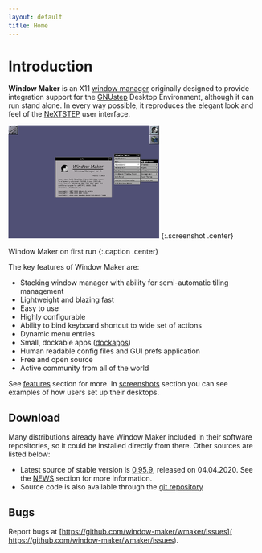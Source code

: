 ```yaml
---
layout: default
title: Home
---
```


Introduction
============

**Window Maker** is an X11 [window
manager](http://en.wikipedia.org/wiki/Window_manager) originally designed to
provide integration support for the [GNUstep](http://gnustep.org) Desktop
Environment, although it can run stand alone. In every way possible, it
reproduces the elegant look and feel of the
[NeXTSTEP](http://en.wikipedia.org/wiki/NeXTSTEP) user interface.

[![Default Window Maker config](img/wmaker_thumb.png)](img/wmaker.png)
{:.screenshot .center}

Window Maker on first run
{:.caption .center}

The key features of Window Maker are:

- Stacking window manager with ability for semi-automatic tiling management
- Lightweight and blazing fast
- Easy to use
- Highly configurable
- Ability to bind keyboard shortcut to wide set of actions
- Dynamic menu entries 
- Small, dockable apps ([dockapps](https://www.dockapps.net))
- Human readable config files and GUI prefs application
- Free and open source
- Active community from all of the world

See [features](features.html) section for more. In [screenshots](screenshots/)
section you can see examples of how users set up their desktops.

Download
--------

Many distributions already have Window Maker included in their software
repositories, so it could be installed directly from there. Other sources are
listed below:

- Latest source of stable version is
  [0.95.9](pub/source/release/WindowMaker-0.95.9.tar.gz), released on
  04.04.2020. See the [NEWS](news) section for more information.
- Source code is also available through the
  [git repository](http://repo.or.cz/w/wmaker-crm.git)

Bugs
----
Report bugs at [https://github.com/window-maker/wmaker/issues](
https://github.com/window-maker/wmaker/issues).
